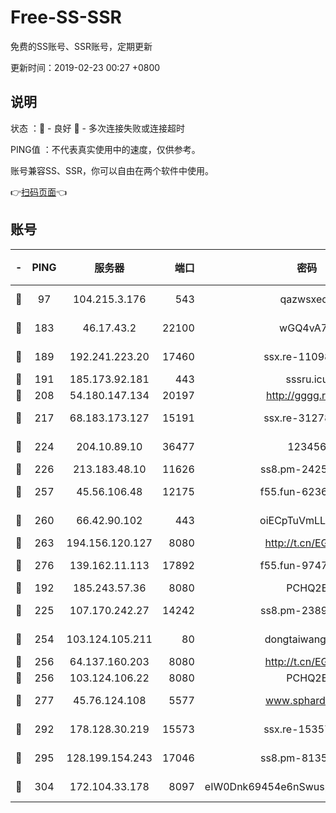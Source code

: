 # Free-SS-SSR

免费的SS账号、SSR账号，定期更新

更新时间：2019-02-23 00:27 +0800

## 说明

状态     ：🙂 - 良好 🙁 - 多次连接失败或连接超时

PING值   ：不代表真实使用中的速度，仅供参考。

账号兼容SS、SSR，你可以自由在两个软件中使用。

👉[扫码页面](https://liesauer.github.io/free-ss-ssr.github.io/)👈

## 账号

|-|PING|服务器|端口|密码|加密方式|区域|
|:----:|:----:|:-----:|-----:|:----:|:----:|:----:|
|🙂|97|104.215.3.176|543|qazwsxedc|aes-256-gcm|JP|
|🙂|183|46.17.43.2|22100|wGQ4vA7D|aes-256-gcm|RU|
|🙂|189|192.241.223.20|17460|ssx.re-11098249|aes-256-cfb|US|
|🙂|191|185.173.92.181|443|sssru.icu|rc4-md5|RU|
|🙂|208|54.180.147.134|20197|http://gggg.rocks|chacha20|KR|
|🙂|217|68.183.173.127|15191|ssx.re-31278035|aes-256-cfb|US|
|🙂|224|204.10.89.10|36477|123456|aes-256-cfb|US|
|🙂|226|213.183.48.10|11626|ss8.pm-24251801|rc4-md5|RU|
|🙂|257|45.56.106.48|12175|f55.fun-62365029|aes-256-cfb|US|
|🙂|260|66.42.90.102|443|oiECpTuVmLLxk4Ts|aes-256-cfb|US|
|🙂|263|194.156.120.127|8080|http://t.cn/EGJIyrl|rc4-md5|RU|
|🙂|276|139.162.11.113|17892|f55.fun-97471497|aes-256-cfb|SG|
|🙂|192|185.243.57.36|8080|PCHQ2E|rc4-md5|US|
|🙂|225|107.170.242.27|14242|ss8.pm-23899495|aes-256-cfb|US|
|🙂|254|103.124.105.211|80|dongtaiwang.com|aes-256-cfb|US|
|🙂|256|64.137.160.203|8080|http://t.cn/EGJIyrl|rc4-md5|CA|
|🙂|256|103.124.106.22|8080|PCHQ2E|rc4-md5|US|
|🙂|277|45.76.124.108|5577|www.sphard.com|aes-256-cfb|AU|
|🙂|292|178.128.30.219|15573|ssx.re-15357088|aes-256-cfb|SG|
|🙂|295|128.199.154.243|17046|ss8.pm-81354782|aes-256-cfb|SG|
|🙂|304|172.104.33.178|8097|eIW0Dnk69454e6nSwuspv9DmS201tQ0D|aes-256-cfb|SG|
